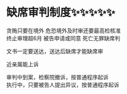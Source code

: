 # 缺席审判制度✨✨✨✨✨


贪贿只要在境外 危恐境外及时审还要最高检核准    
终止审理超6月 被告申请或同意 死亡无罪缺席判

文书一定要送达，送达后缺席才能缺席审

近亲属能上诉

审判中到案，检察院撤诉，按普通程序起诉    
执行中，只要被告人提出异议，按普通程序起诉

